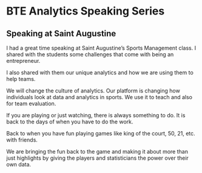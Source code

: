 # BTE Analytics Speaking Series 

## Speaking at Saint Augustine 

I had a great time speaking at Saint Augustine’s Sports Management class. I shared with the students some challenges that come with being an entrepreneur. 

I also shared with them our unique analytics and how we are using them to help teams.

We will change the culture of analytics. Our platform is changing how individuals look at data and analytics in sports. We use it to teach and also for team evaluation. 

If you are playing or just watching, there is always something to do. It is back to the days of when you have to do the work. 

Back to when you have fun playing games like king of the court, 50, 21, etc. with friends. 

We are bringing the fun back to the game and making it about more than just highlights by giving the players and statisticians the power over their own data. 
